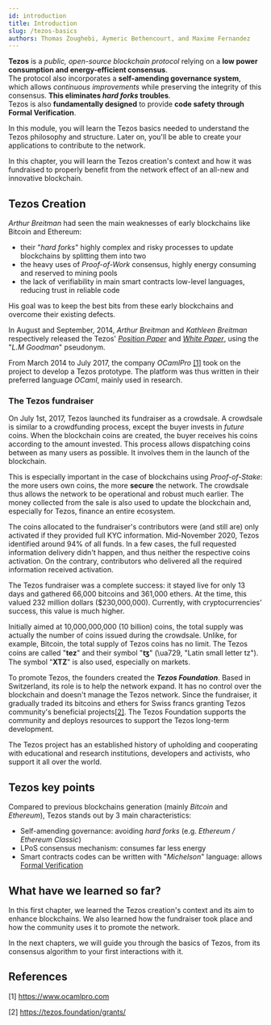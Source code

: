 ```yaml
---
id: introduction
title: Introduction
slug: /tezos-basics
authors: Thomas Zoughebi, Aymeric Bethencourt, and Maxime Fernandez
---
```

**Tezos** is a *public, open-source blockchain protocol* relying on a **low power consumption and energy-efficient consensus**.  
The protocol also incorporates a **self-amending governance system**, which allows *continuous improvements* while preserving the integrity of this consensus. **This eliminates *hard forks* troubles**.  
Tezos is also **fundamentally designed** to provide **code safety through Formal Verification**.

In this module, you will learn the Tezos basics needed to understand the Tezos philosophy and structure. Later on, you'll be able to create your applications to contribute to the network.

In this chapter, you will learn the Tezos creation's context and how it was fundraised to properly benefit from the network effect of an all-new and innovative blockchain.

## Tezos Creation
_Arthur Breitman_ had seen the main weaknesses of early blockchains like Bitcoin and Ethereum:
* their "*hard forks*" highly complex and risky processes to update blockchains by splitting them into two
* the heavy uses of _Proof-of-Work_ consensus, highly energy consuming and reserved to mining pools
* the lack of verifiability in main smart contracts low-level languages, reducing trust in reliable code

His goal was to keep the best bits from these early blockchains and overcome their existing defects.

In August and September, 2014, *Arthur Breitman* and *Kathleen Breitman* respectively released the Tezos' [*Position Paper*](https://tezos.com/position-paper.pdf) and [*White Paper*](https://tezos.com/whitepaper.pdf), using the "*L.M Goodman*" pseudonym.

From March 2014 to July 2017, the company *OCamlPro* [[1]](/tezos-basics/#references) took on the project to develop a Tezos prototype. The platform was thus written in their preferred language *OCaml*, mainly used in research.

### The Tezos fundraiser
On July 1st, 2017, Tezos launched its fundraiser as a crowdsale. A crowdsale is similar to a crowdfunding process, except the buyer invests in *future* coins. When the blockchain coins are created, the buyer receives his coins according to the amount invested. This process allows dispatching coins between as many users as possible. It involves them in the launch of the blockchain.

This is especially important in the case of blockchains using _Proof-of-Stake_: the more users own coins, the more **secure** the network. The crowdsale thus allows the network to be operational and robust much earlier. The money collected from the sale is also used to update the blockchain and, especially for Tezos, finance an entire ecosystem.

The coins allocated to the fundraiser's contributors were (and still are) only activated if they provided full KYC information. Mid-November 2020, Tezos identified around 94% of all funds. In a few cases, the full requested information delivery didn't happen, and thus neither the respective coins activation. On the contrary, contributors who delivered all the required information received activation.

The Tezos fundraiser was a complete success: it stayed live for only 13 days and gathered 66,000 bitcoins and 361,000 ethers. At the time, this valued 232 million dollars ($230,000,000). Currently, with cryptocurrencies' success, this value is much higher.

Initially aimed at 10,000,000,000 (10 billion) coins, the total supply was actually the number of coins issued during the crowdsale. Unlike, for example, Bitcoin, the total supply of Tezos coins has no limit. The Tezos coins are called "**tez**" and their symbol "**ꜩ**" (\ua729, "Latin small letter tz"). The symbol "**XTZ**" is also used, especially on markets.

To promote Tezos, the founders created the **_Tezos Foundation_**. Based in Switzerland, its role is to help the network expand. It has no control over the blockchain and doesn't manage the Tezos network. Since the fundraiser, it gradually traded its bitcoins and ethers for Swiss francs granting Tezos community's beneficial projects[[2]](/tezos-basics/#references).
The Tezos Foundation supports the community and deploys resources to support the Tezos long-term development.

The Tezos project has an established history of upholding and cooperating with educational and research institutions, developers and activists, who support it all over the world.

## Tezos key points
Compared to previous blockchains generation (mainly *Bitcoin* and *Ethereum*), Tezos stands out by 3 main characteristics:

* Self-amending governance: avoiding *hard forks* (e.g. *Ethereum / Ethereum Classic*)
* LPoS consensus mechanism: consumes far less energy
* Smart contracts codes can be written with "*Michelson*" language: allows [Formal Verification](https://en.wikipedia.org/wiki/Formal_verification)

## What have we learned so far?
In this first chapter, we learned the Tezos creation's context and its aim to enhance blockchains. We also learned how the fundraiser took place and how the community uses it to promote the network.

In the next chapters, we will guide you through the basics of Tezos, from its consensus algorithm to your first interactions with it.

## References

[1] https://www.ocamlpro.com

[2] https://tezos.foundation/grants/